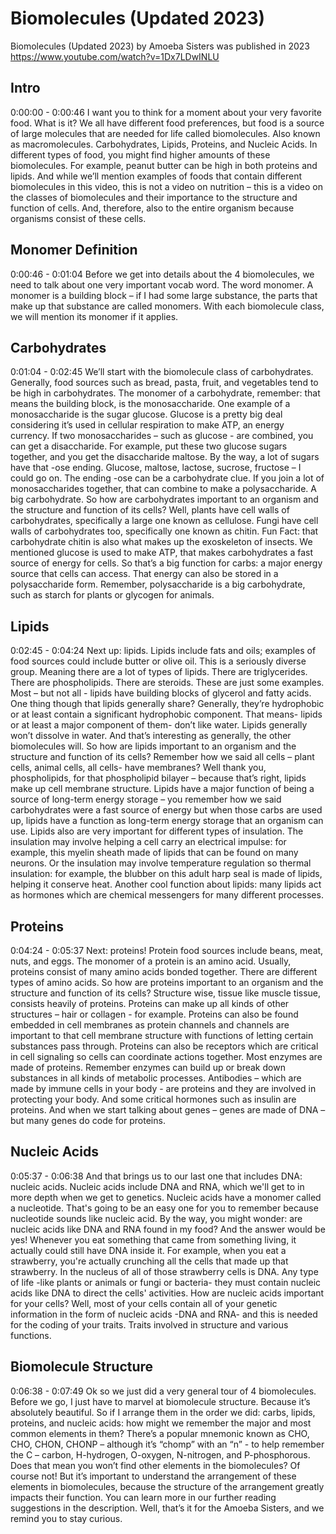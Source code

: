# Biomolecules (Updated 2023)

Biomolecules (Updated 2023) by Amoeba Sisters was published in 2023
https://www.youtube.com/watch?v=1Dx7LDwINLU

## Intro

0:00:00 - 0:00:46
I want you to think for a moment about your very favorite food. What is it? We all have different food preferences, but food is a source of large molecules that are needed for life called biomolecules. Also known as macromolecules. Carbohydrates, Lipids, Proteins, and Nucleic Acids. In different types of food, you might find higher amounts of these biomolecules. For example, peanut butter can be high in both proteins and lipids. And while we’ll mention examples of foods that contain different biomolecules in this video, this is not a video on nutrition – this is a video on the classes of biomolecules and their importance to the structure and function of cells. And, therefore, also to the entire organism because organisms consist of these cells.

## Monomer Definition

0:00:46 - 0:01:04
Before we get into details about the 4 biomolecules, we need to talk about one very important vocab word. The word monomer. A monomer is a building block – if I had some large substance, the parts that make up that substance are called monomers. With each biomolecule class, we will mention its monomer if it applies.

## Carbohydrates

0:01:04 - 0:02:45
We’ll start with the biomolecule class of carbohydrates. Generally, food sources such as bread, pasta, fruit, and vegetables tend to be high in carbohydrates. The monomer of a carbohydrate, remember: that means the building block, is the monosaccharide. One example of a monosaccharide is the sugar glucose. Glucose is a pretty big deal considering it’s used in cellular respiration to make ATP, an energy currency. If two monosaccharides – such as glucose - are combined, you can get a disaccharide. For example, put these two glucose sugars together, and you get the disaccharide maltose. By the way, a lot of sugars have that -ose ending. Glucose, maltose, lactose, sucrose, fructose – I could go on. The ending -ose can be a carbohydrate clue. If you join a lot of monosaccharides together, that can combine to make a polysaccharide. A big carbohydrate. So how are carbohydrates important to an organism and the structure and function of its cells? Well, plants have cell walls of carbohydrates, specifically a large one known as cellulose. Fungi have cell walls of carbohydrates too, specifically one known as chitin. Fun Fact: that carbohydrate chitin is also what makes up the exoskeleton of insects. We mentioned glucose is used to make ATP, that makes carbohydrates a fast source of energy for cells. So that’s a big function for carbs: a major energy source that cells can access. That energy can also be stored in a polysaccharide form. Remember, polysaccharide is a big carbohydrate, such as starch for plants or glycogen for animals.

## Lipids

0:02:45 - 0:04:24
Next up: lipids. Lipids include fats and oils; examples of food sources could include butter or olive oil. This is a seriously diverse group. Meaning there are a lot of types of lipids. There are triglycerides. There are phospholipids. There are steroids. These are just some examples. Most – but not all - lipids have building blocks of glycerol and fatty acids. One thing though that lipids generally share? Generally, they’re hydrophobic or at least contain a significant hydrophobic component. That means- lipids or at least a major component of them- don’t like water. Lipids generally won’t dissolve in water. And that’s interesting as generally, the other biomolecules will. So how are lipids important to an organism and the structure and function of its cells? Remember how we said all cells – plant cells, animal cells, all cells- have membranes? Well thank you, phospholipids, for that phospholipid bilayer – because that’s right, lipids make up cell membrane structure. Lipids have a major function of being a source of long-term energy storage – you remember how we said carbohydrates were a fast source of energy but when those carbs are used up, lipids have a function as long-term energy storage that an organism can use. Lipids also are very important for different types of insulation. The insulation may involve helping a cell carry an electrical impulse: for example, this myelin sheath made of lipids that can be found on many neurons. Or the insulation may involve temperature regulation so thermal insulation: for example, the blubber on this adult harp seal is made of lipids, helping it conserve heat. Another cool function about lipids: many lipids act as hormones which are chemical messengers for many different processes.

## Proteins

0:04:24 - 0:05:37
Next: proteins! Protein food sources include beans, meat, nuts, and eggs. The monomer of a protein is an amino acid. Usually, proteins consist of many amino acids bonded together. There are different types of amino acids. So how are proteins important to an organism and the structure and function of its cells? Structure wise, tissue like muscle tissue, consists heavily of proteins. Proteins can make up all kinds of other structures – hair or collagen - for example. Proteins can also be found embedded in cell membranes as protein channels and channels are important to that cell membrane structure with functions of letting certain substances pass through. Proteins can also be receptors which are critical in cell signaling so cells can coordinate actions together. Most enzymes are made of proteins. Remember enzymes can build up or break down substances in all kinds of metabolic processes. Antibodies – which are made by immune cells in your body - are proteins and they are involved in protecting your body. And some critical hormones such as insulin are proteins. And when we start talking about genes – genes are made of DNA – but many genes do code for proteins.

## Nucleic Acids

0:05:37 - 0:06:38
And that brings us to our last one that includes DNA: nucleic acids. Nucleic acids include DNA and RNA, which we'll get to in more depth when we get to genetics. Nucleic acids have a monomer called a nucleotide. That's going to be an easy one for you to remember because nucleotide sounds like nucleic acid. By the way, you might wonder: are nucleic acids like DNA and RNA found in my food? And the answer would be yes! Whenever you eat something that came from something living, it actually could still have DNA inside it. For example, when you eat a strawberry, you're actually crunching all the cells that made up that strawberry. In the nucleus of all of those strawberry cells is DNA. Any type of life -like plants or animals or fungi or bacteria- they must contain nucleic acids like DNA to direct the cells' activities. How are nucleic acids important for your cells? Well, most of your cells contain all of your genetic information in the form of nucleic acids -DNA and RNA- and this is needed for the coding of your traits. Traits involved in structure and various functions.

## Biomolecule Structure

0:06:38 - 0:07:49
Ok so we just did a very general tour of 4 biomolecules. Before we go, I just have to marvel at biomolecule structure. Because it’s absolutely beautiful. So if I arrange them in the order we did: carbs, lipids, proteins, and nucleic acids: how might we remember the major and most common elements in them? There’s a popular mnemonic known as CHO, CHO, CHON, CHONP – although it’s “chomp” with an “n” - to help remember the C – carbon, H-hydrogen, O-oxygen, N-nitrogen, and P-phosphorous. Does that mean you won’t find other elements in the biomolecules? Of course not! But it’s important to understand the arrangement of these elements in biomolecules, because the structure of the arrangement greatly impacts their function. You can learn more in our further reading suggestions in the description. Well, that’s it for the Amoeba Sisters, and we remind you to stay curious.
